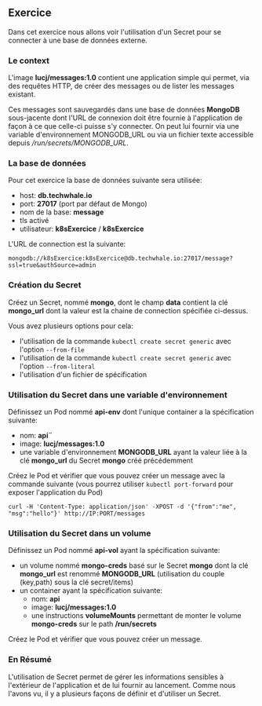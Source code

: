 ## Exercice

Dans cet exercice nous allons voir l'utilisation d'un Secret pour se connecter à une base de données externe.

### Le context

L'image **lucj/messages:1.0** contient une application simple qui permet, via des requêtes HTTP, de créer des messages ou de lister les messages existant.

Ces messages sont sauvegardés dans une base de données **MongoDB** sous-jacente dont l'URL de connexion doit être fournie à l'application de façon à ce que celle-ci puisse s'y connecter. On peut lui fournir via une variable d'environnement MONGODB_URL ou via un fichier texte accessible depuis */run/secrets/MONGODB_URL*.

### La base de données

Pour cet exercice la base de données suivante sera utilisée:
- host: **db.techwhale.io**
- port: **27017** (port par défaut de Mongo)
- nom de la base: **message**
- tls activé
- utilisateur: **k8sExercice** / **k8sExercice**

L'URL de connection est la suivante:

```
mongodb://k8sExercice:k8sExercice@db.techwhale.io:27017/message?ssl=true&authSource=admin
```

### Création du Secret

Créez un Secret, nommé **mongo**, dont le champ **data** contient la clé **mongo_url** dont la valeur est la chaine de connection spécifiée ci-dessus.

Vous avez plusieurs options pour cela:
- l'utilisation de la commande `kubectl create secret generic` avec l'option `--from-file`
- l'utilisation de la commande `kubectl create secret generic` avec l'option `--from-literal`
- l'utilisation d'un fichier de spécification

### Utilisation du Secret dans une variable d'environnement

Définissez un Pod nommé **api-env** dont l'unique container a la spécification suivante:
- nom: **api¨**
- image: **lucj/messages:1.0**
- une variable d'environnement **MONGODB_URL** ayant la valeur liée à la clé **mongo_url** du Secret **mongo** créé précédemment

Créez le Pod et vérifier que vous pouvez créer un message avec la commande suivante (vous pourrez utiliser `kubectl port-forward` pour exposer l'application du Pod)

```
curl -H 'Content-Type: application/json' -XPOST -d '{"from":"me", "msg":"hello"}' http://IP:PORT/messages
```

### Utilisation du Secret dans un volume

Définissez un Pod nommé **api-vol** ayant la spécification suivante:
- un volume nommé **mongo-creds** basé sur le Secret **mongo** dont la clé **mongo_url** est renommé **MONGODB_URL** (utilisation du couple (key,path) sous la clé secret/items)
- un container ayant la spécification suivante:
  - nom: **api**
  - image: **lucj/messages:1.0**
  - une instructions **volumeMounts** permettant de monter le volume **mongo-creds** sur le path **/run/secrets**

Créez le Pod et vérifier que vous pouvez créer un message.

### En Résumé

L'utilisation de Secret permet de gérer les informations sensibles à l'extérieur de l'application et de lui fournir au lancement. Comme nous l'avons vu, il y a plusieurs façons de définir et d'utiliser un Secret.
